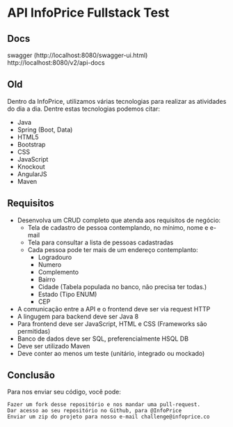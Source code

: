 # API InfoPrice Fullstack Test

## Docs
swagger
(http://localhost:8080/swagger-ui.html)
http://localhost:8080/v2/api-docs

## Old
Dentro da InfoPrice, utilizamos várias tecnologias para realizar as atividades do dia a dia. Dentre estas tecnologias
podemos citar:

- Java
- Spring (Boot, Data)
- HTML5
- Bootstrap
- CSS
- JavaScript
- Knockout
- AngularJS
- Maven

## Requisitos
- Desenvolva um CRUD completo que atenda aos requisitos de negócio:
  - Tela de cadastro de pessoa contemplando, no mínimo, nome e e-mail
  - Tela para consultar a lista de pessoas cadastradas
  - Cada pessoa pode ter mais de um endereço contemplanto:
    - Logradouro
    - Numero
    - Complemento
    - Bairro
    - Cidade (Tabela populada no banco, não precisa ter todas.)
     - Estado (Tipo ENUM)
    - CEP
- A comunicação entre a API e o frontend deve ser via request HTTP
- A lingugem para backend deve ser Java 8
- Para frontend deve ser JavaScript, HTML e CSS (Frameworks são permitidas)
- Banco de dados deve ser SQL, preferencialmente HSQL DB
- Deve ser utilizado Maven
- Deve conter ao menos um teste (unitário, integrado ou mockado)

## Conclusão
Para nos enviar seu código, você pode:

    Fazer um fork desse repositório e nos mandar uma pull-request.
    Dar acesso ao seu repositório no Github, para @InfoPrice
    Enviar um zip do projeto para nosso e-mail challenge@infoprice.co